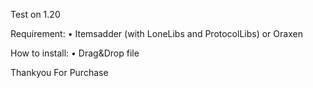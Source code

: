 Test on 1.20

Requirement:
  • Itemsadder (with LoneLibs and ProtocolLibs) or Oraxen

How to install:
  • Drag&Drop file

Thankyou For Purchase